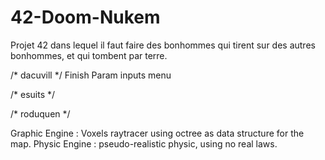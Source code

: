 # 42-Doom-Nukem
Projet 42 dans lequel il faut faire des bonhommes qui tirent sur des autres bonhommes, et qui tombent par terre.

/*  dacuvill  */
Finish Param inputs menu

/*  esuits  */

/*  roduquen  */







Graphic Engine : Voxels raytracer using octree as data structure for the map.
Physic Engine : pseudo-realistic physic, using no real laws.
